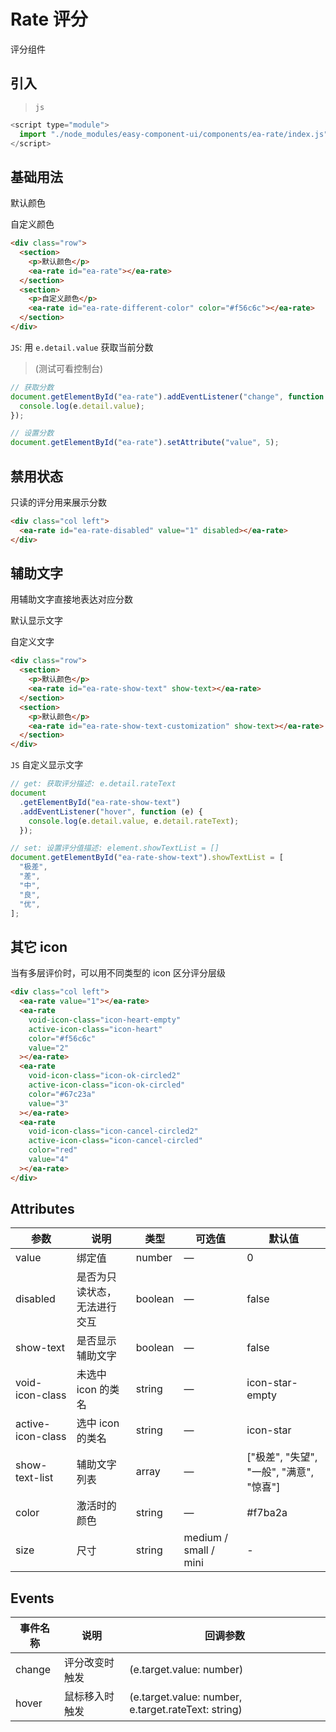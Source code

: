 <script setup>
import { onMounted } from 'vue'

onMounted(() => {
  import('../index.js')
  import('./index.scss')

  document.getElementById('ea-rate').addEventListener('change', function (e) {
    console.log(e.detail.value)
  })

  document.getElementById('ea-rate').setAttribute('value', 5);
  document.getElementById('ea-rate-disabled').setAttribute('value', 2);

  document.getElementById('ea-rate-show-text-customization').showTextList = ["极差", "差", "中", "良", "优"];
  document.getElementById('ea-rate-show-text').addEventListener('hover', function (e) {
    console.log(e.detail.value, e.detail.rateText)
  })
})
</script>

# Rate 评分

评分组件

## 引入

> `js`

```js
<script type="module">
  import "./node_modules/easy-component-ui/components/ea-rate/index.js";
</script>
```

## 基础用法

<div class="row">
    <section>
        <p>默认颜色</p>
        <ea-rate id="ea-rate"></ea-rate>
    </section>
    <section>
        <p>自定义颜色</p>
        <ea-rate id="ea-rate-different-color" value="2" color="#f56c6c"></ea-rate>
    </section>
</div>

```html
<div class="row">
  <section>
    <p>默认颜色</p>
    <ea-rate id="ea-rate"></ea-rate>
  </section>
  <section>
    <p>自定义颜色</p>
    <ea-rate id="ea-rate-different-color" color="#f56c6c"></ea-rate>
  </section>
</div>
```

`JS`: 用 `e.detail.value` 获取当前分数

> (测试可看控制台)

```js
// 获取分数
document.getElementById("ea-rate").addEventListener("change", function (e) {
  console.log(e.detail.value);
});

// 设置分数
document.getElementById("ea-rate").setAttribute("value", 5);
```

## 禁用状态

只读的评分用来展示分数

<div class="col left">
    <ea-rate id="ea-rate-disabled" value="1" disabled></ea-rate>
</div>

```html
<div class="col left">
  <ea-rate id="ea-rate-disabled" value="1" disabled></ea-rate>
</div>
```

## 辅助文字

用辅助文字直接地表达对应分数

<div class="row">
    <section>
        <p>默认显示文字</p>
        <ea-rate id="ea-rate-show-text" show-text></ea-rate>
    </section>
    <section>
        <p>自定义文字</p>
        <ea-rate id="ea-rate-show-text-customization" show-text></ea-rate>
    </section>
</div>

```html
<div class="row">
  <section>
    <p>默认颜色</p>
    <ea-rate id="ea-rate-show-text" show-text></ea-rate>
  </section>
  <section>
    <p>默认颜色</p>
    <ea-rate id="ea-rate-show-text-customization" show-text></ea-rate>
  </section>
</div>
```

`JS` 自定义显示文字

```js
// get: 获取评分描述: e.detail.rateText
document
  .getElementById("ea-rate-show-text")
  .addEventListener("hover", function (e) {
    console.log(e.detail.value, e.detail.rateText);
  });

// set: 设置评分值描述: element.showTextList = []
document.getElementById("ea-rate-show-text").showTextList = [
  "极差",
  "差",
  "中",
  "良",
  "优",
];
```

## 其它 icon

当有多层评价时，可以用不同类型的 icon 区分评分层级

<div class="col left">
    <ea-rate value="1"></ea-rate>
    <ea-rate void-icon-class="icon-heart-empty" active-icon-class="icon-heart" color="#f56c6c" value="2"></ea-rate>
    <ea-rate void-icon-class="icon-ok-circled2" active-icon-class="icon-ok-circled" color="#67c23a" value="3"></ea-rate>
    <ea-rate void-icon-class="icon-cancel-circled2" active-icon-class="icon-cancel-circled" color="red" value="4"></ea-rate>
</div>

```html
<div class="col left">
  <ea-rate value="1"></ea-rate>
  <ea-rate
    void-icon-class="icon-heart-empty"
    active-icon-class="icon-heart"
    color="#f56c6c"
    value="2"
  ></ea-rate>
  <ea-rate
    void-icon-class="icon-ok-circled2"
    active-icon-class="icon-ok-circled"
    color="#67c23a"
    value="3"
  ></ea-rate>
  <ea-rate
    void-icon-class="icon-cancel-circled2"
    active-icon-class="icon-cancel-circled"
    color="red"
    value="4"
  ></ea-rate>
</div>
```

## Attributes

| 参数              | 说明                         | 类型    | 可选值                | 默认值                                   |
| ----------------- | ---------------------------- | ------- | --------------------- | ---------------------------------------- |
| value             | 绑定值                       | number  | —                     | 0                                        |
| disabled          | 是否为只读状态，无法进行交互 | boolean | —                     | false                                    |
| show-text         | 是否显示辅助文字             | boolean | —                     | false                                    |
| void-icon-class   | 未选中 icon 的类名           | string  | —                     | icon-star-empty                          |
| active-icon-class | 选中 icon 的类名             | string  | —                     | icon-star                                |
| show-text-list    | 辅助文字列表                 | array   | —                     | ["极差", "失望", "一般", "满意", "惊喜"] |
| color             | 激活时的颜色                 | string  | —                     | #f7ba2a                                  |
| size              | 尺寸                         | string  | medium / small / mini | -                                        |

## Events

| 事件名称 | 说明           | 回调参数                                            |
| -------- | -------------- | --------------------------------------------------- |
| change   | 评分改变时触发 | (e.target.value: number)                            |
| hover    | 鼠标移入时触发 | (e.target.value: number, e.target.rateText: string) |
